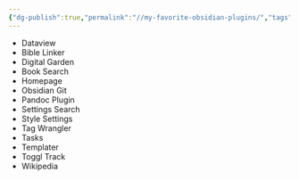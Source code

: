 ```yaml
---
{"dg-publish":true,"permalink":"//my-favorite-obsidian-plugins/","tags":["🌱"],"noteIcon":1}
---
```


- Dataview
- Bible Linker
- Digital Garden
- Book Search
- Homepage
- Obsidian Git
- Pandoc Plugin
- Settings Search
- Style Settings
- Tag Wrangler
- Tasks
- Templater
- Toggl Track
- Wikipedia